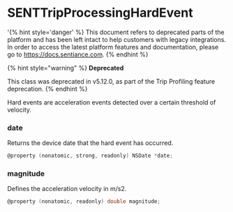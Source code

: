 # SENTTripProcessingHardEvent

'{% hint style='danger' %} This document refers to deprecated parts of the platform and has been left intact to help customers with legacy integrations. In order to access the latest platform features and documentation, please go to https://docs.sentiance.com. {% endhint %}

{% hint style="warning" %}
**Deprecated**

This class was deprecated in v5.12.0, as part of the Trip Profiling feature deprecation.
{% endhint %}

Hard events are acceleration events detected over a certain threshold of velocity.&#x20;

### date

Returns the device date that the hard event has occurred.

```objectivec
@property (nonatomic, strong, readonly) NSDate *date;
```

### magnitude

Defines the acceleration velocity in m/s2.

```objectivec
@property (nonatomic, readonly) double magnitude;
```
